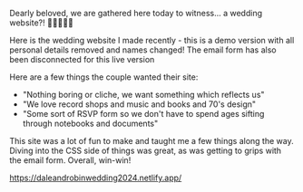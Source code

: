 Dearly beloved, we are gathered here today to witness... a wedding website?! 👰🏻🥂🤵🏻

Here is the wedding website I made recently - this is a demo version with all personal details removed and names changed! The email form has also been disconnected for this live version

Here are a few things the couple wanted their site:
- "Nothing boring or cliche, we want something which reflects us"
- "We love record shops and music and books and 70's design"
- "Some sort of RSVP form so we don't have to spend ages sifting through notebooks and documents"

This site was a lot of fun to make and taught me a few things along the way. Diving into the CSS side of things was great, as was getting to grips with the email form. Overall, win-win!

https://daleandrobinwedding2024.netlify.app/
